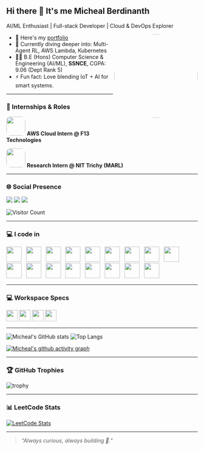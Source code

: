 ## Hi there 👋 It's me Micheal Berdinanth

AI/ML Enthusiast | Full-stack Developer | Cloud & DevOps Explorer

<img align="right" src="https://michealprofile.netlify.app/IMG_6828.JPG" width="220" style="border-radius:50%;"/>

- 🔭 Here's my [portfolio](https://michealprofile.netlify.app)
- 🌱 Currently diving deeper into: Multi-Agent RL, AWS Lambda, Kubernetes
- 👨‍🎓 B.E (Hons) Computer Science & Engineering (AI/ML), **SSNCE**, CGPA: 9.06 (Dept Rank 5)
- ⚡ Fun fact: Love blending IoT + AI for smart systems.

---

### 🚀 Internships & Roles
<p>
  <img src="https://media.licdn.com/dms/image/v2/C510BAQE40-is5MArwA/company-logo_200_200/company-logo_200_200/0/1630616806817/f13tech_logo?e=1755129600&v=beta&t=kIBaPufn5OQomCstYxyhNFadPVUbrga7KLKZXjDl5WA" width="50" style="border-radius:10px;"/> 
  <b>AWS Cloud Intern @ F13 Technologies</b>
</p>

<p>
  <img src="https://media.licdn.com/dms/image/v2/D560BAQFryFNz3kWsbg/company-logo_200_200/company-logo_200_200/0/1692791348408/nittrichy_logo?e=1755129600&v=beta&t=uOk10_4bglwepfhB89vSqnnPYyOEdTt1JB5ar5bAxgM" width="50" style="border-radius:10px;"/> 
  <b>Research Intern @ NIT Trichy (MARL)</b>
</p>

---

### 🌐 Social Presence
[<img src="https://img.shields.io/badge/LinkedIn-0077B5?style=for-the-badge&logo=linkedin&logoColor=white" />](https://www.linkedin.com/in/micheal-berdinanth-m/) 
[<img src="https://img.shields.io/badge/GitHub-100000?style=for-the-badge&logo=github&logoColor=white"/>](https://github.com/Mmb0129)
[<img src="https://img.shields.io/badge/Email-D14836?style=for-the-badge&logo=gmail&logoColor=white"/>](mailto:michealberdinanth2210812@ssn.edu.in)

![Visitor Count](https://komarev.com/ghpvc/?username=Mmb0129&style=flat-square&color=00ff7f)

---

### 💻 I code in
<p>
  <img height="40" src="https://img.icons8.com/color/48/000000/python.png"/> &nbsp;
  <img height="40" src="https://img.icons8.com/color/48/000000/java-coffee-cup-logo.png"/> &nbsp;
  <img height="40" src="https://img.icons8.com/color/48/000000/c-programming.png"/> &nbsp;
  <img height="40" src="https://img.icons8.com/color/48/000000/c-plus-plus-logo.png"/> &nbsp;
  <img height="40" src="https://img.icons8.com/color/48/000000/javascript.png"/> &nbsp;
  <img height="40" src="https://img.icons8.com/color/48/000000/html-5.png"/> &nbsp;
  <img height="40" src="https://img.icons8.com/color/48/000000/css3.png"/> &nbsp;
  <img height="40" src="https://img.icons8.com/color/48/null/nodejs.png"/> &nbsp;
  <img height="40" src="https://img.icons8.com/color/48/000000/react-native.png"/> &nbsp;
  <img height="40" src="https://img.icons8.com/color/48/000000/google-firebase-console.png"/> &nbsp;
  <img height="40" src="https://img.icons8.com/color/48/000000/mysql-logo.png"/> &nbsp;
  <img height="40" src="https://img.icons8.com/color/48/000000/mongodb.png"/> &nbsp;
  <img height="40" src="https://img.icons8.com/color/48/000000/tensorflow.png"/> &nbsp;
  <img height="40" src="https://img.icons8.com/fluent/48/000000/arduino.png"/> &nbsp;
  <img height="40" src="https://img.icons8.com/color/48/000000/docker.png"/> &nbsp;
  <img height="40" src="https://img.icons8.com/color/48/000000/kubernetes.png"/> &nbsp;
  <img height="40" src="https://img.icons8.com/color/48/000000/power-bi.png"/>
</p>

---

### 💻 Workspace Specs
<img height="30" src="https://img.shields.io/badge/Windows_11-0078D6?style=for-the-badge&logo=windows&logoColor=white"/>
<img height="30" src="https://img.shields.io/badge/Ubuntu_22-FFFFFF?style=for-the-badge&logo=ubuntu&logoColor=E95420"/>
<img height="30" src="https://img.shields.io/badge/Intel-Core_i7_13th-0071C5?style=for-the-badge&logo=intel&logoColor=white"/>
<img height="30" src="https://img.shields.io/badge/NVIDIA-RTX3050-76B900?style=for-the-badge&logo=nvidia&logoColor=white"/>

---

![Micheal's GitHub stats](https://github-readme-stats.vercel.app/api?username=Mmb0129&theme=tokyonight&show_icons=true)
![Top Langs](https://github-readme-stats.vercel.app/api/top-langs/?username=Mmb0129&layout=compact&theme=tokyonight)

[![Micheal's github activity graph](https://github-readme-activity-graph.vercel.app/graph?username=Mmb0129&bg_color=000000&color=00ff7f&line=00ff7f&point=ffffff&area=true&hide_border=true)](https://github.com/ashutosh00710/github-readme-activity-graph)

---

### 🏆 GitHub Trophies
![trophy](https://github-profile-trophy.vercel.app/?username=Mmb0129&theme=onedark&no-frame=true&no-bg=true&margin-w=4)

---

### 📊 LeetCode Stats
[![LeetCode Stats](https://leetcard.jacoblin.cool/MichealBerdinanth?theme=dark&ext=contest)](https://leetcode.com/u/MichealBerdinanth/)

---

> *“Always curious, always building 🚀.”*
